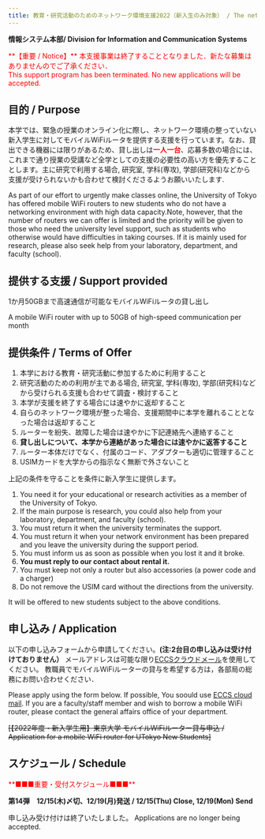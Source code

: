 ```yaml
---
title: 教育・研究活動のためのネットワーク環境支援2022（新入生のみ対象） / The network environment support for education and research 2022(for new student only)
---
```

**情報システム本部/ Division for Information and Communication Systems**

<span style="color: red; ">
**【重要 / Notice】**
本支援事業は終了することとなりました．新たな募集はありませんのでご了承ください．<br>
This support program has been terminated. No new applications will be accepted.
</span>

## 目的 / Purpose 

本学では、緊急の授業のオンライン化に際し、ネットワーク環境の整っていない新入学生に対してモバイルWiFiルータを提供する支援を行っています。なお、貸出できる機器には限りがあるため、貸し出しは<span style="color:red;">**一人一台**</span>、応募多数の場合には、これまで通り授業の受講など全学としての支援の必要性の高い方を優先することとします。主に研究で利用する場合, 研究室, 学科(専攻), 学部(研究科)などから支援が受けられないかも合わせて検討くださるようお願いいたします.

As part of our effort to urgently make classes online, the University of Tokyo has offered mobile WiFi routers to new students who do not have a networking environment with high data capacity.Note, however, that the number of routers we can offer is limited and the priority will be given to those who need the university level support, such as students who otherwise would have difficulties in taking courses. If it is mainly used for research, please also seek help from your laboratory, department, and faculty (school). 

## 提供する支援 / Support provided 

1か月50GBまで高速通信が可能なモバイルWiFiルータの貸し出し

A mobile WiFi router with up to 50GB of high-speed communication per month 

## 提供条件 / Terms of Offer 

1. 本学における教育・研究活動に参加するために利用すること  
2. 研究活動のための利用が主である場合, 研究室, 学科(専攻), 学部(研究科)などから受けられる支援も合わせて調査・検討すること  
3. 本学が支援を終了する場合には速やかに返却すること  
4. 自らのネットワーク環境が整った場合、支援期間中に本学を離れることとなった場合は返却すること  
5. ルーターを紛失、故障した場合は速やかに下記連絡先へ連絡すること  
6. **貸し出しについて、本学から連絡があった場合には速やかに返答すること**   
7. ルーター本体だけでなく、付属のコード、アダプターも適切に管理すること 
8. USIMカードを大学からの指示なく無断で外さないこと

上記の条件を守ることを条件に新入学生に提供します。 

1. You need it for your educational or research activities as a member of the University of Tokyo.  
2. If the main purpose is research, you could also help from your laboratory, department, and faculty (school).  
3. You must return it when the university terminates the support.  
4. You must return it when your network environment has been prepared and you leave the university during the support period.  
5. You must inform us as soon as possible when you lost it and it broke.  
6. **You must reply to our contact about rental it.** 
7. You must keep not only a router but also accessories (a power code and a charger) 
8. Do not remove the USIM card without the directions from the university.

It will be offered to new students subject to the above conditions. 

## 申し込み / Application 

以下の申し込みフォームから申請してください。**(注:2台目の申し込みは受け付けておりません）**
メールアドレスは可能な限り[ECCSクラウドメール](/oc/index.html#google)を使用してください。 
教職員でモバイルWiFiルーターの貸与を希望する方は，各部局の総務にお問い合わせください． 
    
Please apply using the form below. If possible, You soould use [ECCS cloud mail](/en/oc/index.html#google).
If you are a faculty/staff member and wish to borrow a mobile WiFi router, please contact the general affairs office of your department.

~~[【2022年度・新入学生用】東京大学 モバイルWiFiルーター貸与申込 / Application for a mobile WiFi router for UTokyo New Students]~~

## スケジュール / Schedule
<span style="color: red; ">
**■■■重要・受付スケジュール■■■** 
</span>

**第14弾　12/15(木)〆切、12/19(月)発送 / 12/15(Thu) Close, 12/19(Mon) Send**

申し込み受け付けは終了いたしました。
Applications are no longer being accepted.
